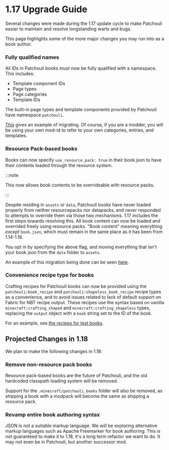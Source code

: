 # 1.17 Upgrade Guide

Several changes were made during the 1.17 update cycle to make Patchouli easier to maintain and resolve longstanding warts and bugs.

This page highlights some of the more major changes you may run into as a book author.

### Fully qualified names

All IDs in Patchouli books must now be fully qualified with a namespace. This includes:

* Template component IDs
* Page types
* Page categories
* Template IDs

The built-in page types and template components provided by Patchouli have namespace
`patchouli`.

[This](https://github.com/VazkiiMods/Patchouli/commit/1ec2e4d6f0f74736a60b292f44c97db59f3eb82a#diff-e0281f985a32f2ce1812733801b9f87b4623c04184eadee5d6bca978d58300f3L2)
gives an example of migrating. Of course, if you are a modder, you will be using your own
mod-id to refer to your own categories, entries, and templates.

### Resource Pack-based books

Books can now specify `use_resource_pack: true` in their book.json to have their contents
loaded through the resource system.

:::note

This now allows book contents to be overrideable with resource packs.

:::

Despite residing in `assets` or `data`, Patchouli books have never loaded properly from
neither resourcepacks nor datapacks, and never responded to attempts to override them via
those two mechanisms. 1.17 includes the first steps towards resolving this. All book
content can now be loaded and overrided freely using resource packs. "Book content"
meaning everything *except* `book.json`, which must remain in the same place as it has
been from 1.14-1.16.

You opt in by specifying the above flag, and moving everything that isn't your book json
from the `data` folder to `assets`.

An example of this migration being done can be seen
[here](https://github.com/VazkiiMods/Botania/commit/3f6266ce88231660da3ff305977edcb2e813e8d6?w=1).

### Convenience recipe type for books

Crafting recipes for Patchouli books can now be provided using the `patchouli:book_recipe` and `patchouli:shapeless_book_recipe` recipe types as a convenience, and to avoid issues related to lack of default support on Fabric for NBT recipe output. These recipes use the syntax based on vanilla `minecraft:crafting_shaped` and `minecraft:crafting_shapeless` types, replacing the `output` object with a `book` string set to the ID of the book.

For an example, see [the recipes for test books](https://github.com/VazkiiMods/Patchouli/tree/63983afeec89bb254c3b9c506ffbd4bd17808d3e/src/main/resources/data/patchouli/recipes).

## Projected Changes in 1.18

We plan to make the following changes in 1.18:

### Remove non-resource pack books
Resource pack-based books are the future of Patchouli, and the old hardcoded classpath
loading system will be removed.

Support for the `.minecraft/patchouli_books` folder will also be removed, as shipping a
book with a modpack will become the same as shipping a resource pack.

### Revamp entire book authoring syntax
JSON is not a suitable markup language. We will be exploring alternative markup languages
such as Apache Freemarker for book authoring.  This is not guaranteed to make it to 1.18,
it's a long term refactor we want to do. It may not even be in Patchouli, but another
successor mod.
 
